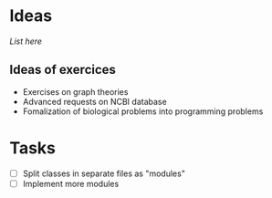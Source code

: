 # Ideas
*List here*

## Ideas of exercices
- Exercises on graph theories
- Advanced requests on NCBI database
- Fomalization of biological problems into programming problems


# Tasks
* [ ] Split classes in separate files as "modules"
* [ ] Implement more modules

